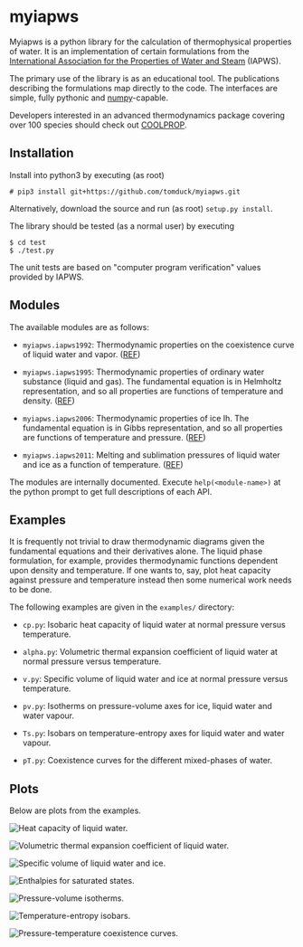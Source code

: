 
myiapws
=======

Myiapws is a python library for the calculation of thermophysical properties of water.  It is an implementation of certain formulations from the [International Association for the Properties of Water and Steam](http://www.iapws.org/) (IAPWS).

The primary use of the library is as an educational tool.  The publications describing the formulations map directly to the code.  The interfaces are simple, fully pythonic and [numpy](http://www.numpy.org/)-capable.

Developers interested in an advanced thermodynamics package covering over 100 species should check out [COOLPROP](http://www.coolprop.org/).


Installation
------------

Install into python3 by executing (as root)

~~~
# pip3 install git+https://github.com/tomduck/myiapws.git
~~~

Alternatively, download the source and run (as root) `setup.py install`.

The library should be tested (as a normal user) by executing

~~~
$ cd test
$ ./test.py
~~~

The unit tests are based on "computer program verification" values provided by IAPWS.


Modules
-------

The available modules are as follows:

  * `myiapws.iapws1992`: Thermodynamic properties on the coexistence curve of liquid water and vapor.  ([REF](http://www.iapws.org/relguide/supsat.pdf))

  * `myiapws.iapws1995`: Thermodynamic properties of ordinary water substance (liquid and gas).  The fundamental equation is in Helmholtz representation, and so all properties are functions of temperature and density. ([REF](http://iapws.org/relguide/IAPWS95-2014.pdf))

  * `myiapws.iapws2006`: Thermodynamic properties of ice Ih.  The fundamental equation is in Gibbs representation, and so all properties are functions of temperature and pressure. ([REF](http://iapws.org/relguide/Ice-Rev2009.pdf))

  * `myiapws.iapws2011`: Melting and sublimation pressures of liquid water and ice as a function of temperature. ([REF](http://www.iapws.org/relguide/MeltSub2011.pdf))

The modules are internally documented.  Execute `help(<module-name>)` at the python prompt to get full descriptions of each API.


Examples
--------

It is frequently not trivial to draw thermodynamic diagrams given the fundamental equations and their derivatives alone.  The liquid phase formulation, for example, provides thermodynamic functions dependent upon density and temperature.  If one wants to, say, plot heat capacity against pressure and temperature instead then some numerical work needs to be done.

The following examples are given in the `examples/` directory:

  * `cp.py`: Isobaric heat capacity of liquid water at normal pressure versus temperature.

  * `alpha.py`: Volumetric thermal expansion coefficient of liquid water at normal pressure versus temperature.

  * `v.py`: Specific volume of liquid water and ice at normal pressure versus temperature.

  * `pv.py`: Isotherms on pressure-volume axes for ice, liquid water and water vapour.

  * `Ts.py`: Isobars on temperature-entropy axes for liquid water and water vapour.

  * `pT.py`: Coexistence curves for the different mixed-phases of water.


Plots
-----

Below are plots from the examples.

![Heat capacity of liquid water.](https://rawgit.com/tomduck/myiapws/master/images/cp.svg)

![Volumetric thermal expansion coefficient of liquid water.](https://rawgit.com/tomduck/myiapws/master/images/alpha.svg)

![Specific volume of liquid water and ice.](https://rawgit.com/tomduck/myiapws/master/images/cp.svg)

![Enthalpies for saturated states.](https://rawgit.com/tomduck/myiapws/master/images/h.svg)

![Pressure-volume isotherms.](https://rawgit.com/tomduck/myiapws/master/images/pv.svg)

![Temperature-entropy isobars.](https://rawgit.com/tomduck/myiapws/master/images/Ts.svg)

![Pressure-temperature coexistence curves.](https://rawgit.com/tomduck/myiapws/master/images/pT.svg)
